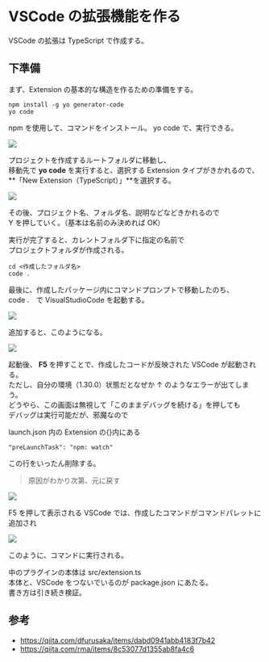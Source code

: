 # VSCode の拡張機能を作る

<!-- SUMMARY:VSCodeの拡張機能を作る -->

VSCode の拡張は TypeScript で作成する。

## 下準備

まず、Extension の基本的な構造を作るための準備をする。

```
npm install -g yo generator-code
yo code
```

npm を使用して、コマンドをインストール。
yo code で、実行できる。

![](../../../img/2018-12-17-23-52-42.png)

プロジェクトを作成するルートフォルダに移動し、  
移動先で **yo code** を実行すると、選択する Extension タイプがきかれるので、  
**「New Extension（TypeScript）」**を選択する。

![](../../../img/2018-12-17-23-58-26.png)

その後、プロジェクト名、フォルダ名、説明などなどきかれるので  
Y を押していく。（基本は名前のみ決めれば OK）

実行が完了すると、カレントフォルダ下に指定の名前で  
プロジェクトフォルダが作成される。

```
cd <作成したフォルダ名>
code .
```

最後に、作成したパッケージ内にコマンドプロンプトで移動したのち、  
code .　で VisualStudioCode を起動する。

![](../../../img/2018-12-18-00-02-15.png)

追加すると、このようになる。

![](../../../img/2018-12-20-00-29-09.png)

起動後、 **F5** を押すことで、作成したコードが反映された VSCode が起動される。  
ただし、自分の環境（1.30.0）状態だとなぜか ↑ のようなエラーが出てしまう。  
どうやら、この画面は無視して「このままデバッグを続ける」を押しても  
デバッグは実行可能だが、邪魔なので

launch.json 内の Extension の{}内にある

```
"preLaunchTask": "npm: watch"
```

この行をいったん削除する。

> 原因がわかり次第、元に戻す

![](../../../img/2018-12-20-00-33-23.png)

F5 を押して表示される VSCode では、作成したコマンドがコマンドパレットに追加され

![](../../../img/2018-12-20-00-34-26.png)

このように、コマンドに実行される。

中のプラグインの本体は src/extension.ts  
本体と、VSCode をつないでいるのが package.json にあたる。  
書き方は引き続き検証。

## 参考

- https://qiita.com/dfurusaka/items/dabd0941abb4183f7b42
- https://qiita.com/rma/items/8c53077d1355ab8fa4c6
